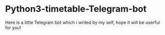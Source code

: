 # Python3-timetable-Telegram-bot
Here is a little Telegram bot which i writed by my self, hope it will be userful for you!
